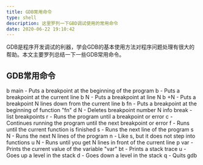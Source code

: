 ```yaml
---
title: GDB常用命令
type: shell
description: 这里罗列一下GBD调试使用的常用命令
date: 2020-06-22 19:10:42
---
```


GDB是程序开发调试的利器，学会GDB的基本使用方法对程序问题处理有很大的帮助。本文主要罗列总结一下一些GDB常用命令。

## GDB常用命令


b main - Puts a breakpoint at the beginning of the program
b - Puts a breakpoint at the current line
b N - Puts a breakpoint at line N
b +N - Puts a breakpoint N lines down from the current line
b fn - Puts a breakpoint at the beginning of function "fn"
d N - Deletes breakpoint number N
info break - list breakpoints
r - Runs the program until a breakpoint or error
c - Continues running the program until the next breakpoint or error
f - Runs until the current function is finished
s - Runs the next line of the program
s N - Runs the next N lines of the program
n - Like s, but it does not step into functions
u N - Runs until you get N lines in front of the current line
p var - Prints the current value of the variable "var"
bt - Prints a stack trace
u - Goes up a level in the stack
d - Goes down a level in the stack
q - Quits gdb
